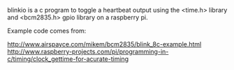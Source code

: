 blinkio is a c program to toggle a heartbeat output using the <time.h> library and <bcm2835.h> gpio library on a raspberry pi.  

Example code comes from:

http://www.airspayce.com/mikem/bcm2835/blink_8c-example.html
http://www.raspberry-projects.com/pi/programming-in-c/timing/clock_gettime-for-acurate-timing
